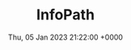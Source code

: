 ---
title: InfoPath
description: Microsoft InfoPath is a software application for designing, distributing, filling and submitting electronic forms containing structured data.
date: Thu, 05 Jan 2023 21:22:00 +0000
lastmod: Thu, 05 Jan 2023 21:22:00 +0000
SEO:
  title: List of articles tagged 'InfoPath'
---